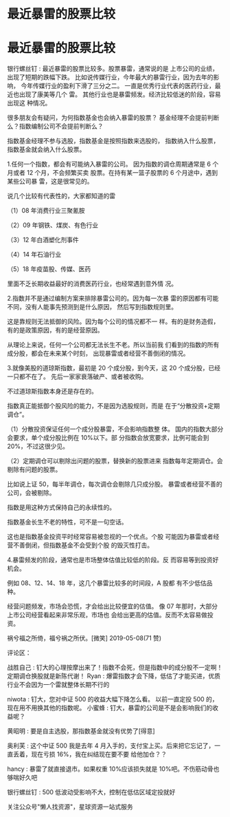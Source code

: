 # 最近暴雷的股票比较

# 最近暴雷的股票比较

银行螺丝钉 : 最近暴雷的股票比较多。股票暴雷，通常说的是 上市公司的业绩，出现了短期的跌幅下跌。 比如说传媒行业，今年最大的暴雷行业，因为去年的影响， 今年传媒行业的盈利下滑了三分之二。 一直是优秀行业代表的医药行业，最近也出现了康美等几个 雷。 其他行业也是暴雷频发。经济比较低迷的阶段，容易出现这 种情况。

很多朋友会有疑问，为何指数基金也会纳入暴雷的股票？ 基金经理不会提前判断么？指数编制公司不会提前判断么？

指数基金经理不参与选股，指数基金是按照指数来选股的， 指数纳入什么股票，指数基金就会纳入什么股票。

1.任何一个指数，都会有可能纳入暴雷的公司。 因为指数的调仓周期通常是 6 个月或者 12 个月，不会频繁买卖 股票。在持有某一篮子股票的 6 个月途中，遇到某些公司暴 雷，这是很常见的。

说几个比较有代表性的，大家都知道的雷

（1）08 年消费行业三聚氰胺

（2）09 年钢铁、煤炭、有色行业

（3）12 年白酒塑化剂事件

（4）14 年石油行业

（5）18 年疫苗股、传媒、医药

里面不乏长期收益最好的消费医药行业，也经常遇到意外情 况。

2.指数并不是通过编制方案来排除暴雷公司的。因为每一次暴 雷的原因都有可能不同，没有人能事先预测到是什么原因， 然后写到指数规则里。

这是靠规则无法抵御的风险。因为每个公司的情况都不一 样。有的是财务造假，有的是政策原因，有的是经营原因。

从理论上来说，任何一个公司都无法长生不老。所以当前我 们看到的指数的所有成分股，都会在未来某个时刻， 出现暴雷或者经营不善倒闭的情况。

3.就像美股的道琼斯指数，最初是 20 个成分股，到今天，这 20 个成分股，已经一只都不在了。 先后一家家衰落破产、或者被收购。

不过道琼斯指数本身还是存在的。

指数真正能抵御个股风险的能力，不是因为选股规则，而是 在于“分散投资+定期调仓”。

（1）分散投资保证任何一个成分股暴雷，不会影响指数整 体。 国内的指数大部分会要求，单个成分股比例在 10%以下。部 分指数会放宽要求，比例可能会到 20%，不过这很少见。

（2）定期调仓可以剔除出问题的股票，替换新的股票进来 指数每年定期调仓。会剔除有问题的股票。

比如说上证 50，每半年调仓，每次调仓会剔除几只成分股。 暴雷或者经营不善的公司，会被剔除。

指数是用这种方式保持自己的永续性的。

指数基金长生不老的特性，可不是一句空话。

这也是指数基金投资平时经常容易被忽视的一个优点。个股 可能因为暴雷或者经营不善倒闭，但指数基金不会受到个股 的毁灭性打击。

4.暴雷频发的阶段，通常也是市场整体估值比较低的阶段。反 而容易等到投资好机会。

例如 08、12、14、18 年，这几个暴雷比较多的时间段，A 股都 有不少低估品种。

经营问题频发，市场会恐慌，才会给出比较便宜的估值。 像 07 年那时，大部分上市公司经营看起来非常乐观，市场也 会给出更高的估值。反而不太容易做投资。

祸兮福之所倚，福兮祸之所伏。[微笑] 2019-05-08(71 赞)

评论区：

战胜自己 : 钉大的心理按摩出来了！指数不会死，但是指数中的成分股不一定啊！定期调仓换股就是新陈代谢！ Ryan : 爆雷指数才会下降，低估了才能买进，优质行业不会因为一个雷就整体长期不行的

niwota : 钉大，您对中证 500 的收益大幅下降怎么看。 以前一直定投 500 的，现在用不用换其他的指数呢。 小蜜蜂 : 钉大，暴雷的公司是不是会影响我们的收益呢？

黄昭明 : 要是自主选股，那指数基金就没有优势了[得意]

奥利芙 : 这个中证 500 我是去年 4 月入手的，支付宝上买。后来把它忘记了，一直丢着，现在亏损 16%，我在纠结现在要不要 给他加仓？？

hancy : 暴雷了就直接退市。如果权重 10%应该损失就是 10%吧。不伤筋动骨也够喘好久吧

银行螺丝钉 : 500 低波动受影响不大，控制在低估区域定投就好

关注公众号"懒人找资源"，星球资源一站式服务